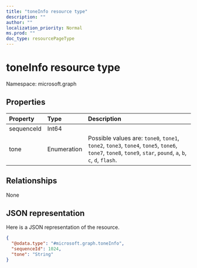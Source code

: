 ```yaml
---
title: "toneInfo resource type"
description: ""
author: ""
localization_priority: Normal
ms.prod: ""
doc_type: resourcePageType
---
```


# toneInfo resource type


Namespace: microsoft.graph



## Properties
|Property|Type|Description|
|:---|:---|:---|
|sequenceId|Int64||
|tone|Enumeration| Possible values are: `tone0`, `tone1`, `tone2`, `tone3`, `tone4`, `tone5`, `tone6`, `tone7`, `tone8`, `tone9`, `star`, `pound`, `a`, `b`, `c`, `d`, `flash`.|

## Relationships
None

## JSON representation
Here is a JSON representation of the resource.
<!-- {
  "blockType": "resource",
  "@odata.type": "microsoft.graph.toneInfo"
}
-->
``` json
{
  "@odata.type": "#microsoft.graph.toneInfo",
  "sequenceId": 1024,
  "tone": "String"
}
```

